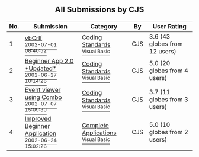 ﻿<div align="center">

## All Submissions by CJS

</div>

No.  | Submission | Category | By   | User Rating
---- | ---------- | -------- | ---- | -----------
1 | [vbCrlf<br /><sup>2002-07-01 08:40:52</sup>](https://github.com/Planet-Source-Code/cjs-vbcrlf__1-36433) | [Coding Standards<br /><sup>Visual Basic</sup>](../ByCategory/coding-standards__1-43.md) | CJS | 3.6 (43 globes from 12 users)
2 | [Beginner App 2\.0 \*Updated\*<br /><sup>2002-06-27 10:14:26</sup>](https://github.com/Planet-Source-Code/cjs-beginner-app-2-0-updated__1-36310) | [Coding Standards<br /><sup>Visual Basic</sup>](../ByCategory/coding-standards__1-43.md) | CJS | 5.0 (20 globes from 4 users)
3 | [Event viewer using Combo<br /><sup>2002-07-07 15:09:30</sup>](https://github.com/Planet-Source-Code/cjs-event-viewer-using-combo__1-36687) | [Coding Standards<br /><sup>Visual Basic</sup>](../ByCategory/coding-standards__1-43.md) | CJS | 3.7 (11 globes from 3 users)
4 | [Improved Beginner Application<br /><sup>2002-06-24 15:02:26</sup>](https://github.com/Planet-Source-Code/cjs-improved-beginner-application__1-36219) | [Complete Applications<br /><sup>Visual Basic</sup>](../ByCategory/complete-applications__1-27.md) | CJS | 5.0 (10 globes from 2 users)
